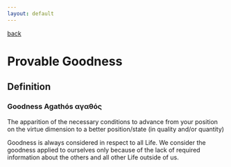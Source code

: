 ```yaml
---
layout: default
---
```

[back](./)

# Provable Goodness

## Definition

### Goodness Agathós αγαθός

The apparition of the necessary conditions to advance from your position on the virtue dimension to a better position/state (in quality and/or quantity)


Goodness is always considered in respect to all Life. We consider the goodness applied to ourselves only because of the lack of required information about the others and all other Life outside of us.
